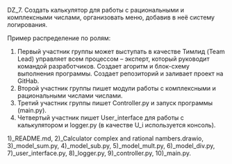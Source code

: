 DZ_7. Создать калькулятор для работы с рациональными и комплексными числами, организовать меню, добавив в неё систему логирования.

Пример распределение по ролям:

1) Первый участник группы может выступать в качестве Тимлид (Team Lead) управляет всем процессом – эксперт,
   который руководит командой разработчиков.
   Создает агоритм и  блок-схему выполнения программы. Создает репозиторий и заливает проект на GitHab.
2) Второй участник группы пишет модули работы с комплексными и рациональными числами числами.
3) Третий участник группы пишет Controller.py и запуск программы (main.py).
4) Четвертый участник пишет User_interface для работы с калькулятором и logger.py (в качестве U_i используется консоль).

1)_README.md, 2)_Calculator complex and rational nambers.drawio, 3)_model_sum.py, 4)_model_sub.py, 5)_model_mult.py, 6)_model_div.py, 7)_user_interface.py, 8)_logger.py, 9)_controller.py, 10)_main.py.

